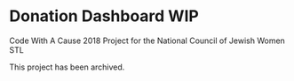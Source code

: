 # Donation Dashboard WIP
Code With A Cause 2018 Project for the National Council of Jewish Women STL

This project has been archived.
